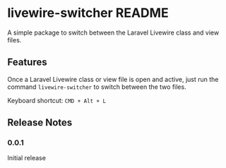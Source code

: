 # livewire-switcher README

A simple package to switch between the Laravel Livewire class and view files.

## Features

Once a Laravel Livewire class or view file is open and active, just run the command `livewire-switcher` to switch between the two files.

Keyboard shortcut: `CMD + Alt + L`

## Release Notes

### 0.0.1

Initial release
